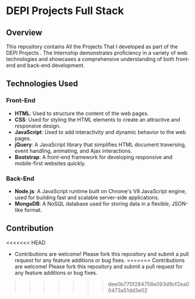 # DEPI Projects Full Stack 

## Overview

This repository contains All the Projects That I developed as part of the DEPI Projects . The Internship demonstrates proficiency in a variety of web technologies and showcases a comprehensive understanding of both front-end and back-end development.

## Technologies Used

### Front-End
- **HTML**: Used to structure the content of the web pages.
- **CSS**: Used for styling the HTML elements to create an attractive and responsive design.
- **JavaScript**: Used to add interactivity and dynamic behavior to the web pages.
- **jQuery**: A JavaScript library that simplifies HTML document traversing, event handling, animating, and Ajax interactions.
- **Bootstrap**: A front-end framework for developing responsive and mobile-first websites quickly.

### Back-End
- **Node.js**: A JavaScript runtime built on Chrome's V8 JavaScript engine, used for building fast and scalable server-side applications.
- **MongoDB**: A NoSQL database used for storing data in a flexible, JSON-like format.

## Contribution

<<<<<<< HEAD
- Contributions are welcome! Please fork this repository and submit a pull request for any feature additions or bug fixes.
=======
Contributions are welcome! Please fork this repository and submit a pull request for any feature additions or bug fixes.
>>>>>>> dee0b770f284758e093d9cf2ea00473a51dd3e02
